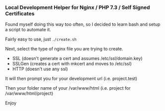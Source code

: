 ### Local Development Helper for Nginx / PHP 7.3 / Self Signed Certificates

Found myself doing this way too often, so I decided to learn bash and setup a script to automate it.

Fairly easy to use, just ` ./create.sh `

Next, select the type of nginx file you are trying to create.
    
- SSL (doesn't generate a cert and assumes /etc/ssl/domain.key)
- SSLGen (creates a cert with mkcert and moves to /etc/ssl)
- HTTP (doesn't use any ssl)

It will then prompt you for your development url (i.e. project.test)

Then your folder name of your /var/www/html (i.e. project for /var/www/html/project)

Enjoy